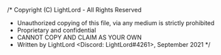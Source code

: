 /* Copyright (C) LightLord - All Rights Reserved
 * Unauthorized copying of this file, via any medium is strictly prohibited
 * Proprietary and confidential
 * CANNOT COPY AND CLAIM AS YOUR OWN
 * Written by LightLord <Discord: LightLord#4261>, September 2021
 */
